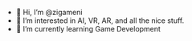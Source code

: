 - 👋 Hi, I’m @zigameni
- 👀 I’m interested in AI, VR, AR, and all the nice stuff. 
- 🌱 I’m currently learning Game Development


<!---
zigameni/zigameni is a ✨ special ✨ repository because its `README.md` (this file) appears on your GitHub profile.
You can click the Preview link to take a look at your changes.
--->

